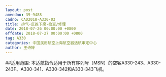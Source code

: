 ```yaml
---
layout: post
amendno: 39-9488
cadno: CAD2018-A330-03
title: 排气-反推下梁-检查/修理
date: 2018-07-26 00:00:00 +0800
effdate: 2018-07-27 00:00:00 +0800
tag: A330
categories: 中国民用航空上海航空器适航审定中心
author: 王诗婷
---
```


##适用范围:
本适航指令适用于所有序列号（MSN）的空客A330-243、A330-243F、A330-341、A330-342和A330-343飞机。

